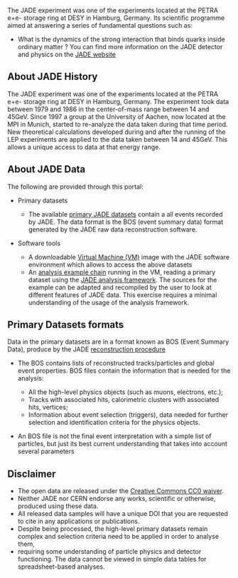 The JADE experiment was one of the experiments located at the PETRA e+e-
 storage ring at DESY in Hamburg, Germany.  Its scientific
programme aimed at answering a series of fundamental questions such as:

*   What is the dynamics of the strong interaction that binds quarks inside ordinary matter ?
You can find more information on the JADE detector and physics on the [JADE website](https://wwwjade.mpp.mpg.de/)

## About JADE History
The JADE experiment was one of the experiments located at the PETRA e+e-
 storage ring at DESY in Hamburg, Germany. The experiment took data
 between 1979 and 1986 in the center-of-mass range between 14 and 45GeV.
 Since 1997 a group at the University of Aachen, now located at the MPI
 in Munich, started to re-analyze the data taken during that time period.
 New theoretical calculations developed during and after the running of
 the LEP experiments are applied to the data taken between 14 and 45GeV.
 This allows a unique access to data at that energy range.

## About JADE Data

The following are provided through this portal:

*   Primary datasets

    *   The available [primary JADE datasets](/record/26999) contain a all
     events recorded by JADE. The data format is the BOS
    (event summary data) format generated by the JADE raw data
    reconstruction software.

*   Software tools

    *   A downloadable [Virtual Machine (VM)](/docs/jade-virtual-machine)
    image with the JADE software environment which allows to access the above datasets
    *   An [analysis example chain](/docs/jade-getting-started) running
    in the VM, reading a primary dataset using the
    [JADE analysis framework](/docs/jade-virtual-machine).
    The sources for the example can be adapted and recompiled by the
    user to look at different features of JADE data. This exercise
    requires a minimal understanding of the usage of the analysis framework.

## Primary Datasets formats

Data in the primary datasets are in a format known as
BOS (Event Summary Data), produce by the
JADE [reconstruction procedure](/docs/jade-virtual-machine)

*   The BOS contains lists of reconstructed
tracks/particles and global event properties. BOS files contain the
information that is needed for the analysis:

    *   All the high-level physics objects (such as muons, electrons, etc.);
    *   Tracks with associated hits, calorimetric clusters with associated
     hits, vertices;
    *   Information about event selection (triggers), data needed for
    further selection and identification criteria for the physics objects.
*   An BOS file is not the final event interpretation with a simple list
of particles, but just its best current understanding that takes into
account several parameters

## Disclaimer

*   The open data are released under the [Creative Commons CC0 waiver](http://creativecommons.org/publicdomain/zero/1.0/).
*   Neither JADE nor CERN endorse any works, scientific or otherwise, produced using these data.
*   All released data samples will have a unique DOI that you are requested to cite in any applications or publications.
*   Despite being processed, the high-level primary datasets remain complex and selection criteria need to be applied in order to analyse them,
*   requiring some understanding of particle physics and detector functioning. The data cannot be viewed in simple data tables for spreadsheet-based analyses.
